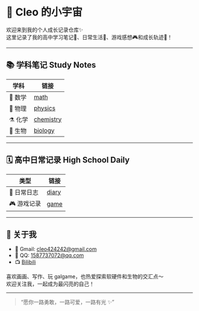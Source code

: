 # 🌸 Cleo 的小宇宙

欢迎来到我的个人成长记录仓库✨  
这里记录了我的高中学习笔记📒、日常生活📝、游戏感想🎮和成长轨迹🌱！

---

## 📚 学科笔记 Study Notes

| 学科     | 链接 |
|----------|------|
| 🧮 数学   | [math](./study-notes/math) |
| 🧲 物理   | [physics](./study-notes/physics) |
| ⚗️ 化学   | [chemistry](./study-notes/chemistry) |
| 🧬 生物   | [biology](./study-notes/biology) |

---

## 🗓️ 高中日常记录 High School Daily

| 类型     | 链接 |
|----------|------|
| 📆 日常日志 | [diary](./highschooldaily/diary) |
| 🎮 游戏记录 | [game](./highschooldaily/game) |

---

## 📌 关于我

- 💌 Gmail: cleo424242@gmail.com
- 🐧 QQ: 1587737072@qq.com
- 📺 [Bilibili](https://m.bilibili.com/space/443638358)

喜欢画画、写作、玩 galgame，也热爱探索软硬件和生物的交汇点～  
欢迎关注我，一起成为最闪亮的自己！

---

> “愿你一路勇敢，一路可爱，一路有光 ✨”
